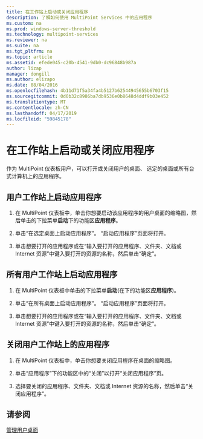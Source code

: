 ```yaml
---
title: 在工作站上启动或关闭应用程序
description: 了解如何使用 MultiPoint Services 中的应用程序
ms.custom: na
ms.prod: windows-server-threshold
ms.technology: multipoint-services
ms.reviewer: na
ms.suite: na
ms.tgt_pltfrm: na
ms.topic: article
ms.assetid: efede045-c20b-4541-9db0-dc96848b987a
author: lizap
manager: dongill
ms.author: elizapo
ms.date: 08/04/2016
ms.openlocfilehash: 4b11d71f5a34fa4b5127b62544945655b6703f15
ms.sourcegitcommit: 0d0b32c8986ba7db9536e0b8648d4ddf9b03e452
ms.translationtype: MT
ms.contentlocale: zh-CN
ms.lasthandoff: 04/17/2019
ms.locfileid: "59845178"
---
```

# <a name="launch-or-close-applications-on-a-station"></a>在工作站上启动或关闭应用程序
作为 MultiPoint 仪表板用户，可以打开或关闭用户的桌面、 选定的桌面或所有台式计算机上的应用程序。  
  
## <a name="launch-an-application-on-a-user-station"></a>用户工作站上启动应用程序  
  
1.  在 MultiPoint 仪表板中，单击你想要启动该应用程序的用户桌面的缩略图，然后单击的下拉菜单**启动**下的功能区**应用程序**。  
  
2.  单击“在选定桌面上启动应用程序”。 “启动应用程序”页面将打开。  
  
3.  单击想要打开的应用程序或在“输入要打开的应用程序、文件夹、文档或 Internet 资源”中键入要打开的资源的名称，然后单击“确定”。  
  
## <a name="launch-an-application-on-all-user-stations"></a>所有用户工作站上启动应用程序  
  
1.  在 MultiPoint 仪表板中单击的下拉菜单**启动**(在下的功能区**应用程序**)。  
  
2.  单击“在所有桌面上启动应用程序”。 “启动应用程序”页面将打开。  
  
3.  单击想要打开的应用程序或在“输入要打开的应用程序、文件夹、文档或 Internet 资源”中键入要打开的资源的名称，然后单击“确定”。  
  
## <a name="close-an-application-on-a-user-station"></a>关闭用户工作站上的应用程序  
  
1.  在 MultiPoint 仪表板中，单击你想要关闭应用程序在桌面的缩略图。  
  
2.  单击“应用程序”下的功能区中的“关闭”以打开“关闭应用程序”页。  
  
3.  选择要关闭的应用程序、文件夹、文档或 Internet 资源的名称，然后单击“关闭应用程序”。  
  
## <a name="see-also"></a>请参阅  
[管理用户桌面](manage-user-desktops-using-multipoint-dashboard.md)  
  
